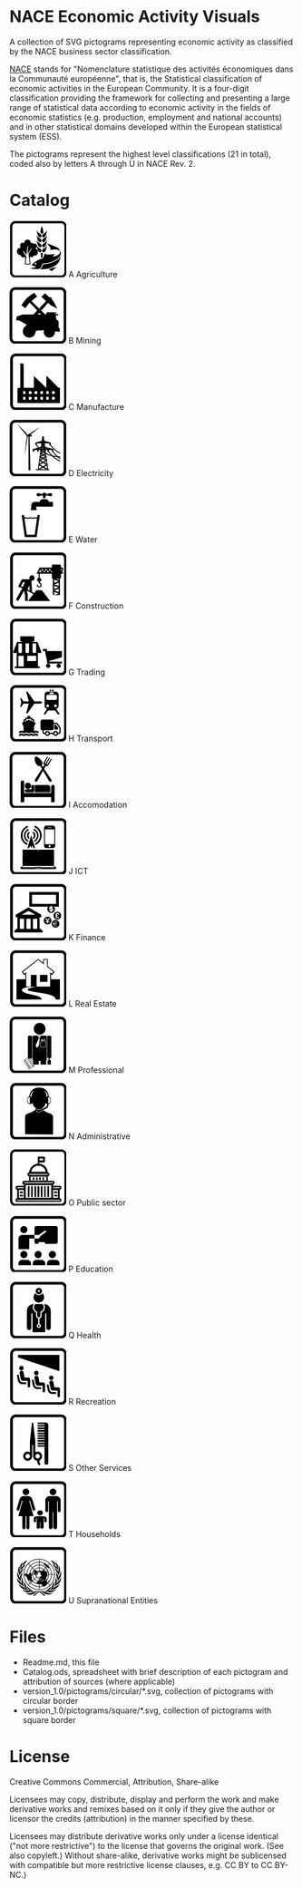 # NACE Economic Activity Visuals

A collection of SVG pictograms representing economic activity as classified by the NACE business sector classification. 

[NACE](http://ec.europa.eu/eurostat/statistics-explained/index.php/Glossary:Statistical_classification_of_economic_activities_in_the_European_Community_(NACE)) stands for "Nomenclature statistique des activités économiques dans la Communauté européenne", that is, the Statistical classification of economic activities in the European Community. It is a four-digit classification providing the framework for collecting and presenting a large range of statistical data according to economic activity in the fields of economic statistics (e.g. production, employment and national accounts) and in other statistical domains developed within the European statistical system (ESS). 

The pictograms represent the highest level classifications (21 in total), coded also by letters A through U in NACE Rev. 2.

# Catalog

![A_Agriculture](version_1.0/pictograms/square/A_Agriculture.svg) A Agriculture

![B_Mining](version_1.0/pictograms/square/B_Mining.svg) B Mining

![C_Manufacture](version_1.0/pictograms/square/C_Manufacture.svg) C Manufacture

![D_Electricity](version_1.0/pictograms/square/D_Electricity.svg) D Electricity

![E_Water](version_1.0/pictograms/square/E_Water.svg) E Water

![F_Construction](version_1.0/pictograms/square/F_Construction.svg) F Construction

![G_Trading](version_1.0/pictograms/square/G_Trading.svg) G Trading

![H Transport](version_1.0/pictograms/square/H_Transport.svg) H Transport

![I_Accomodation](version_1.0/pictograms/square/I_Accomodation.svg) I Accomodation

![J_ICT](version_1.0/pictograms/square/J_ICT.svg) J ICT

![K_Finance](version_1.0/pictograms/square/K_Finance.svg) K Finance

![L_RealEstate](version_1.0/pictograms/square/L_RealEstate.svg) L Real Estate

![M_Professional](version_1.0/pictograms/square/M_Professional.svg) M Professional

![N_Administrative](version_1.0/pictograms/square/N_Administrative.svg) N Administrative

![O_PublicSector](version_1.0/pictograms/square/O_PublicSector.svg) O Public sector

![P_Education](version_1.0/pictograms/square/P_Education.svg) P Education

![Q_Health](version_1.0/pictograms/square/Q_Health.svg) Q Health

![R_Recreation](version_1.0/pictograms/square/R_Recreation.svg) R Recreation

![S_OtherServices](version_1.0/pictograms/square/S_OtherServices.svg) S Other Services

![T_Households](version_1.0/pictograms/square/T_Households.svg) T Households

![U_NGO](version_1.0/pictograms/square/U_NGO.svg) U Supranational Entities


# Files

* Readme.md, this file
* Catalog.ods, spreadsheet with brief description of each pictogram and attribution of sources (where applicable)
* version_1.0/pictograms/circular/*.svg, collection of pictograms with circular border
* version_1.0/pictograms/square/*.svg, collection of pictograms with square border


# License
Creative Commons Commercial, Attribution, Share-alike

Licensees may copy, distribute, display and perform the work and make derivative works and remixes based on it only if they give the author or licensor the credits (attribution) in the manner specified by these. 

Licensees may distribute derivative works only under a license identical ("not more restrictive") to the license that governs the original work. (See also copyleft.) Without share-alike, derivative works might be sublicensed with compatible but more restrictive license clauses, e.g. CC BY to CC BY-NC.) 